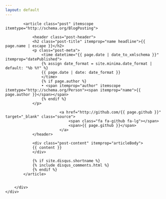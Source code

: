 ```yaml
---
layout: default
---
```

<div class="container">
    <div class="row">
        <div class="col-6">

            <article class="post" itemscope itemtype="http://schema.org/BlogPosting">

                <header class="post-header">
                <h2 class="post-title" itemprop="name headline">{{ page.name | escape }}</h2>
                <p class="post-meta">
                    <time datetime="{{ page.date | date_to_xmlschema }}" itemprop="datePublished">
                    {% assign date_format = site.minima.date_format | default: "%b %Y" %}
                    {{ page.date | date: date_format }}
                    </time>
                    {% if page.author %}
                    • <span itemprop="author" itemscope itemtype="http://schema.org/Person"><span itemprop="name">{{ page.author }}</span></span>
                    {% endif %}
                </p>

                            <a href="http://github.com/{{ page.github }}" target="_blank" class="source">
                                <span class="fa fa-github fa-lg"></span>
                                <span>{{ page.github }}</span>
                            </a>
                </header>

                <div class="post-content" itemprop="articleBody">
                {{ content }}
                </div>

                {% if site.disqus.shortname %}
                {% include disqus_comments.html %}
                {% endif %}
            </article>


        </div>
    </div>
</div>
